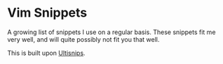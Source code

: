# Vim Snippets

A growing list of snippets I use on a regular basis. These snippets fit me very
well, and will quite possibly not fit you that well.

This is built upon [Ultisnips](https://github.com/SirVer/ultisnips).

